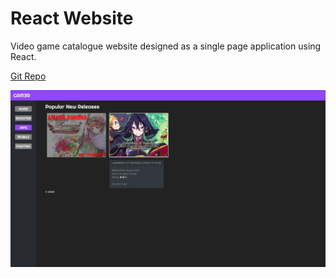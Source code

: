 # React Website
Video game catalogue website designed as a single page application using React.  

[Git Repo](https://github.com/grepsedawkcat/react-single-page-application)  

![Image](Untitled.png)
